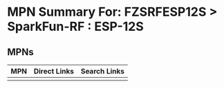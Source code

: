 



# MPN Summary For: FZSRFESP12S > SparkFun-RF : ESP-12S

## MPNs
  

|MPN|Direct Links|Search Links|
| :--- | :--- | :--- |
||||
